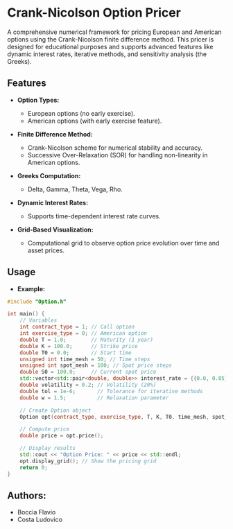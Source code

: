 # Crank-Nicolson Option Pricer

A comprehensive numerical framework for pricing European and American options using the Crank-Nicolson finite difference method. This pricer is designed for educational purposes and supports advanced features like dynamic interest rates, iterative methods, and sensitivity analysis (the Greeks).

## Features

- **Option Types:**
  - European options (no early exercise).
  - American options (with early exercise feature).

- **Finite Difference Method:**
  - Crank-Nicolson scheme for numerical stability and accuracy.
  - Successive Over-Relaxation (SOR) for handling non-linearity in American options.

- **Greeks Computation:**
  - Delta, Gamma, Theta, Vega, Rho.

- **Dynamic Interest Rates:**
  - Supports time-dependent interest rate curves.

- **Grid-Based Visualization:**
  - Computational grid to observe option price evolution over time and asset prices.

## Usage

- **Example:**

```cpp
#include "Option.h"

int main() {
    // Variables
    int contract_type = 1; // Call option
    int exercise_type = 0; // American option
    double T = 1.0;        // Maturity (1 year)
    double K = 100.0;      // Strike price
    double T0 = 0.0;       // Start time
    unsigned int time_mesh = 50; // Time steps
    unsigned int spot_mesh = 100; // Spot price steps
    double S0 = 100.0;     // Current spot price
    std::vector<std::pair<double, double>> interest_rate = {{0.0, 0.05}, {1.0, 0.05}};
    double volatility = 0.2; // Volatility (20%)
    double tol = 1e-6;       // Tolerance for iterative methods
    double w = 1.5;          // Relaxation parameter

    // Create Option object
    Option opt(contract_type, exercise_type, T, K, T0, time_mesh, spot_mesh, S0, interest_rate, volatility, tol, w);

    // Compute price
    double price = opt.price();

    // Display results
    std::cout << "Option Price: " << price << std::endl;
    opt.display_grid(); // Show the pricing grid
    return 0;
}
```

## Authors:
- Boccia Flavio
- Costa Ludovico

